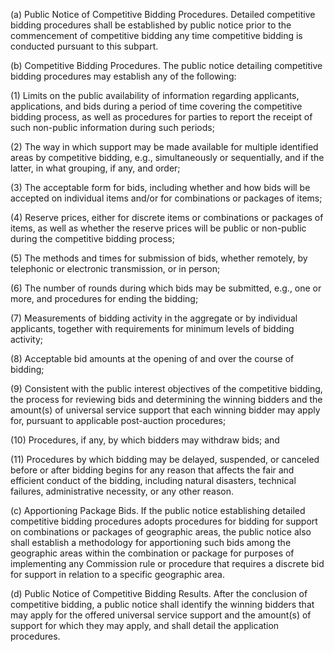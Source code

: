 (a) Public Notice of Competitive Bidding Procedures. Detailed competitive bidding procedures shall be established by public notice prior to the commencement of competitive bidding any time competitive bidding is conducted pursuant to this subpart.

(b) Competitive Bidding Procedures. The public notice detailing competitive bidding procedures may establish any of the following:

(1) Limits on the public availability of information regarding applicants, applications, and bids during a period of time covering the competitive bidding process, as well as procedures for parties to report the receipt of such non-public information during such periods;

(2) The way in which support may be made available for multiple identified areas by competitive bidding, e.g., simultaneously or sequentially, and if the latter, in what grouping, if any, and order;

(3) The acceptable form for bids, including whether and how bids will be accepted on individual items and/or for combinations or packages of items;

(4) Reserve prices, either for discrete items or combinations or packages of items, as well as whether the reserve prices will be public or non-public during the competitive bidding process;

(5) The methods and times for submission of bids, whether remotely, by telephonic or electronic transmission, or in person;

(6) The number of rounds during which bids may be submitted, e.g., one or more, and procedures for ending the bidding;

(7) Measurements of bidding activity in the aggregate or by individual applicants, together with requirements for minimum levels of bidding activity;

(8) Acceptable bid amounts at the opening of and over the course of bidding;

(9) Consistent with the public interest objectives of the competitive bidding, the process for reviewing bids and determining the winning bidders and the amount(s) of universal service support that each winning bidder may apply for, pursuant to applicable post-auction procedures;

(10) Procedures, if any, by which bidders may withdraw bids; and

(11) Procedures by which bidding may be delayed, suspended, or canceled before or after bidding begins for any reason that affects the fair and efficient conduct of the bidding, including natural disasters, technical failures, administrative necessity, or any other reason.

(c) Apportioning Package Bids. If the public notice establishing detailed competitive bidding procedures adopts procedures for bidding for support on combinations or packages of geographic areas, the public notice also shall establish a methodology for apportioning such bids among the geographic areas within the combination or package for purposes of implementing any Commission rule or procedure that requires a discrete bid for support in relation to a specific geographic area.

(d) Public Notice of Competitive Bidding Results. After the conclusion of competitive bidding, a public notice shall identify the winning bidders that may apply for the offered universal service support and the amount(s) of support for which they may apply, and shall detail the application procedures.

